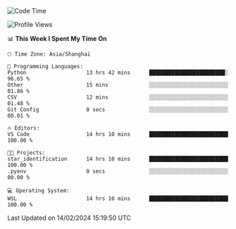 <!--START_SECTION:waka-->
![Code Time](http://img.shields.io/badge/Code%20Time-1%2C514%20hrs%2021%20mins-blue)

![Profile Views](http://img.shields.io/badge/Profile%20Views-0-blue)

📊 **This Week I Spent My Time On** 

```text
🕑︎ Time Zone: Asia/Shanghai

💬 Programming Languages: 
Python                   13 hrs 42 mins      ████████████████████████░   96.65 % 
Other                    15 mins             ░░░░░░░░░░░░░░░░░░░░░░░░░   01.86 % 
CSV                      12 mins             ░░░░░░░░░░░░░░░░░░░░░░░░░   01.48 % 
Git Config               0 secs              ░░░░░░░░░░░░░░░░░░░░░░░░░   00.01 % 

🔥 Editors: 
VS Code                  14 hrs 10 mins      █████████████████████████   100.00 % 

🐱‍💻 Projects: 
star_identification      14 hrs 10 mins      █████████████████████████   100.00 % 
.pyenv                   0 secs              ░░░░░░░░░░░░░░░░░░░░░░░░░   00.00 % 

💻 Operating System: 
WSL                      14 hrs 10 mins      █████████████████████████   100.00 % 
```


 Last Updated on 14/02/2024 15:19:50 UTC
<!--END_SECTION:waka-->